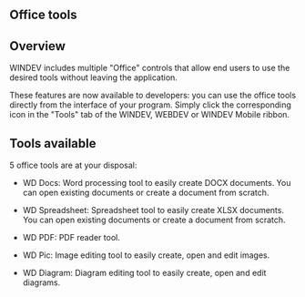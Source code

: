 
## Office tools
			

<a name="NOTE1"></a>
<a name="NOTE1_1"></a>


## Overview
<a name="overview_ELTTEXTE000071"></a>
WINDEV includes multiple "Office" controls that allow end users to use the desired tools without leaving the application. 

These features are now available to developers: you can use the office tools directly from the interface of your program. Simply click the corresponding icon in the "Tools" tab of the WINDEV, WEBDEV or WINDEV Mobile ribbon. 

<a name="NOTE2"></a>
<a name="NOTE2_1"></a>


## Tools available
<a name="tools_available_ELTTEXTE000095"></a>
5 office tools are at your disposal: 

- WD Docs: Word processing tool to easily create DOCX documents. You can open existing documents or create a document from scratch. 

- WD Spreadsheet: Spreadsheet tool to easily create XLSX documents. You can open existing documents or create a document from scratch. 

- WD PDF: PDF reader tool. 

- WD Pic: Image editing tool to easily create, open and edit images.  

- WD Diagram: Diagram editing tool to easily create, open and edit diagrams. 





